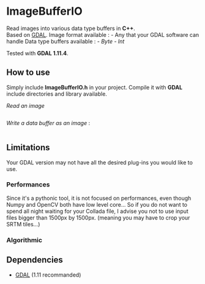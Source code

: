 # ImageBufferIO
Read images into various data type buffers in **C++**.  
Based on [GDAL](http://www.gdal.org/).
Image format available :
	- Any that your GDAL software can handle
Data type buffers available :
*- Byte*
*- Int*

Tested with **GDAL 1.11.4**.

## How to use

Simply include **ImageBufferIO.h** in your project.
Compile it with **GDAL** include directories and library available.

*Read an image*

```c++

```

*Write a data buffer as an image* :

```c++

```


## Limitations
Your GDAL version may not have all the desired plug-ins you would like to use. 

### Performances
Since it's a pythonic tool, it is not focused on performances, even though Numpy and OpenCV both have low level core... So if you do not want to spend all night waiting for your Collada file, I advise you not to use input files bigger than 1500px by 1500px. (meaning you may have to crop your SRTM tiles...) 

### Algorithmic


## Dependencies

- [GDAL](https://github.com/OSGeo/gdal) (1.11 recommanded)


